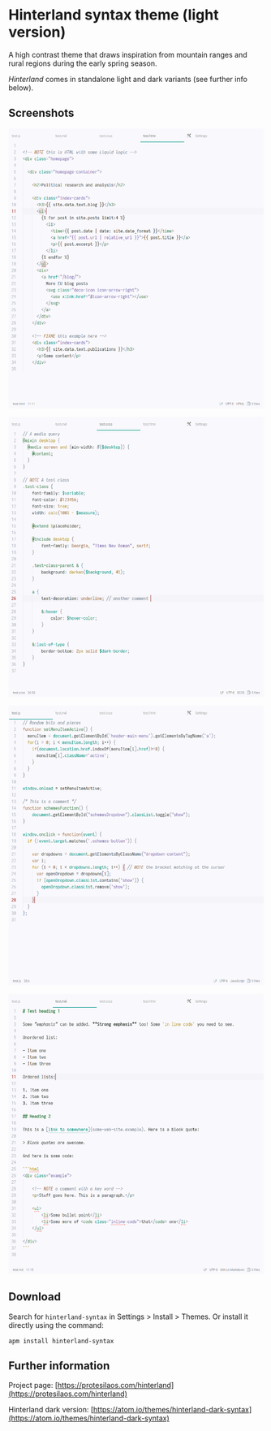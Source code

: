 # Hinterland syntax theme (light version)

A high contrast theme that draws inspiration from mountain ranges and rural regions during the early spring season.

*Hinterland* comes in standalone light and dark variants (see further info below).

## Screenshots

![hinterland light screenshot html](https://raw.githubusercontent.com/protesilaos/prot16/master/hinterland/img/hinterland_light_html.png)

![hinterland light screenshot scss](https://raw.githubusercontent.com/protesilaos/prot16/master/hinterland/img/hinterland_light_scss.png)

![hinterland light screenshot js](https://raw.githubusercontent.com/protesilaos/prot16/master/hinterland/img/hinterland_light_js.png)

![hinterland light screenshot md](https://raw.githubusercontent.com/protesilaos/prot16/master/hinterland/img/hinterland_light_md.png)

## Download

Search for `hinterland-syntax` in Settings > Install > Themes. Or install it directly using the command:

```shell
apm install hinterland-syntax
```

## Further information

Project page: [https://protesilaos.com/hinterland](https://protesilaos.com/hinterland)

Hinterland dark version: [https://atom.io/themes/hinterland-dark-syntax](https://atom.io/themes/hinterland-dark-syntax)
